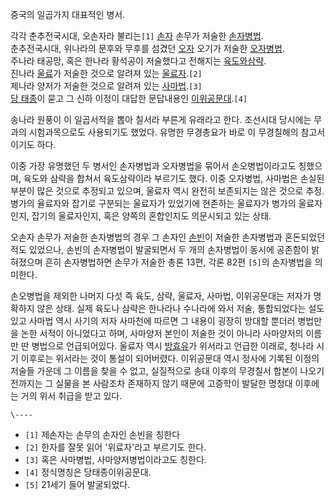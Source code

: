 중국의 일곱가지 대표적인 병서.

각각 춘추전국시대, 오손자라 불리는`[1]` [손자](%EC%86%90%EC%9E%90.md) 손무가 저술한
[손자병법](%EC%86%90%EC%9E%90%EB%B3%91%EB%B2%95.md).  
춘추전국시대, 위나라의 문후와 무후를 섬겼던 [오자](%EC%98%A4%EC%9E%90.md) 오기가 저술한
[오자병법](%EC%98%A4%EC%9E%90%EB%B3%91%EB%B2%95.md).  
주나라 태공망, 혹은 한나라 황석공이 저술했다고 전해지는 [육도와삼략](%EC%9C%A1%EB%8F%84%EC%82%BC%EB%9E%B5.md).  
진나라 [울료](%EC%9A%B8%EB%A3%8C.md)가 저술한 것으로 알려져 있는
[울료자](%EC%9A%B8%EB%A3%8C%EC%9E%90.md).`[2]`  
제나라 양저가 저술한 것으로 알려져 있는 [사마법](%EC%82%AC%EB%A7%88%EB%B2%95.md).`[3]`  
[당 태종](%EB%8B%B9%ED%83%9C%EC%A2%85.md)이 묻고 그 신하 이정이 대답한 문답내용인
[이위공문대](%EC%9D%B4%EC%9C%84%EA%B3%B5%EB%AC%B8%EB%8C%80.md).`[4]`

송나라 원풍이 이 일곱서적을 뽑아 칠서라 부른게 유래라고 한다. 조선시대 당시에는 무과의 시험과목으로도 사용되기도 했었다. 유명한 무경총요가
바로 이 무경칠해의 참고서이기도 하다.

이중 가장 유명했던 두 병서인 손자병법과 오자병법을 묶어서 손오병법이라고도 칭했으며, 육도와 삼략을 합쳐서 육도삼략이라 부르기도 했다. 이중
오자병법, 사마법은 손실된 부분이 많은 것으로 추정되고 있으며, 울료자 역시 완전히 보존되지는 않은 것으로 추정. 병가의 율료자와 잡기로
구분되는 울료자가 있었기에 현존하는 울료자가 병가의 울료자인지, 잡기의 울료자인지, 혹은 양쪽의 혼합인지도 의문시되고 있는 상태.

오손자 손무가 저술한 손자병법의 경우 그 손자인 [손빈](%EC%86%90%EB%B9%88.md)이 저술한 손자병법과 혼돈되었던 적도
있었으나, 손빈의 손자병법이 발굴되면서 두 개의 손자병법이 동시에 공존함이 밝혀졌으며 흔히 손자병법하면 손무가 저술한 총론 13편, 각론
82편 `[5]`의 손자병법을 의미한다.

손오병법을 제외한 나머지 다섯 즉 육도, 삼략, 울료자, 사마법, 이위공문대는 저자가 명확하지 않은 상태. 실제 육도나 삼략은 한나라나
수나라에 와서 저술, 통합되었다는 설도 있고 사마법 역시 사기의 저자 사마천에 따르면 그 내용이 굉장히 방대할 뿐더러 병법만을 논한 서적이
아니었다고 하며, 사마양저 본인이 저술한 것이 아니라 사마양저의 이름만 딴 병법으로 언급되어있다. 울료자 역시
[방효유](%EB%B0%A9%ED%9A%A8%EC%9C%A0.md)가 위서라고 언급한 이래로, 청나라 시기 이후로는 위서라는 것이
통설이 되어버렸다. 이위공문대 역시 정사에 기록된 이정의 저술들 가운데 그 이름을 찾을 수 없고, 실질적으로 송대 이후의 무경칠서 합본이
나오기 전까지는 그 실물을 본 사람조차 존재하지 않기 때문에 고증학이 발달한 명청대 이후에는 거의 위서 취급을 받고 있다.

`\----`

  * `[1]` 제손자는 손무의 손자인 손빈을 칭한다
  * `[2]` 한자를 잘못 읽어 '위료자'라고 부르기도 한다.
  * `[3]` 혹은 사마병법, 사마양저병법이라고도 칭한다.
  * `[4]` 정식명칭은 당태종이위공문대.
  * `[5]` 21세기 들어 발굴되었다.

